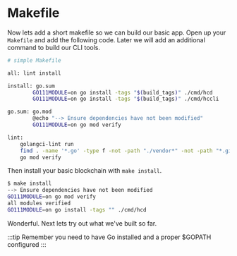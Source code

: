# Makefile

Now lets add a short makefile so we can build our basic app. Open up your `Makefile` and add the following code. Later we will add an additional command to build our CLI tools.

```bash
# simple Makefile

all: lint install

install: go.sum
		GO111MODULE=on go install -tags "$(build_tags)" ./cmd/hcd
		GO111MODULE=on go install -tags "$(build_tags)" ./cmd/hccli

go.sum: go.mod
		@echo "--> Ensure dependencies have not been modified"
		GO111MODULE=on go mod verify

lint:
	golangci-lint run
	find . -name '*.go' -type f -not -path "./vendor*" -not -path "*.git*" | xargs gofmt -d -s
	go mod verify
```

Then install your basic blockchain with `make install`.

```bash
$ make install
--> Ensure dependencies have not been modified
GO111MODULE=on go mod verify
all modules verified
GO111MODULE=on go install -tags "" ./cmd/hcd
```

Wonderful. Next lets try out what we've built so far.

:::tip
Remember you need to have Go installed and a proper \$GOPATH configured
:::

